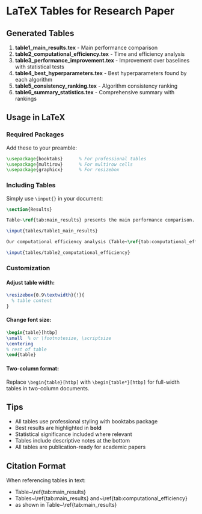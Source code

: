 # LaTeX Tables for Research Paper

## Generated Tables

1. **table1_main_results.tex** - Main performance comparison
2. **table2_computational_efficiency.tex** - Time and efficiency analysis
3. **table3_performance_improvement.tex** - Improvement over baselines with statistical tests
4. **table4_best_hyperparameters.tex** - Best hyperparameters found by each algorithm
5. **table5_consistency_ranking.tex** - Algorithm consistency ranking
6. **table6_summary_statistics.tex** - Comprehensive summary with rankings

## Usage in LaTeX

### Required Packages
Add these to your preamble:

```latex
\usepackage{booktabs}      % For professional tables
\usepackage{multirow}      % For multirow cells
\usepackage{graphicx}      % For resizebox
```

### Including Tables
Simply use `\input{}` in your document:

```latex
\section{Results}

Table~\ref{tab:main_results} presents the main performance comparison.

\input{tables/table1_main_results}

Our computational efficiency analysis (Table~\ref{tab:computational_efficiency}) shows...

\input{tables/table2_computational_efficiency}
```

### Customization

#### Adjust table width:
```latex
\resizebox{0.9\textwidth}{!}{
  % table content
}
```

#### Change font size:
```latex
\begin{table}[htbp]
\small  % or \footnotesize, \scriptsize
\centering
% rest of table
\end{table}
```

#### Two-column format:
Replace `\begin{table}[htbp]` with `\begin{table*}[htbp]` for full-width tables in two-column documents.

## Tips

- All tables use professional styling with booktabs package
- Best results are highlighted in **bold**
- Statistical significance included where relevant
- Tables include descriptive notes at the bottom
- All tables are publication-ready for academic papers

## Citation Format

When referencing tables in text:
- Table~\ref{tab:main_results}
- Tables~\ref{tab:main_results} and~\ref{tab:computational_efficiency}
- as shown in Table~\ref{tab:main_results}
